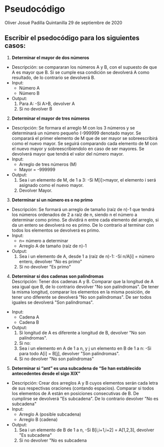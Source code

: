 # Pseudocódigo
Oliver Josué Padilla Quintanilla    29 de septiembre de 2020

## Escribir el psedocódigo para los siguientes casos:
1. **Determinar el mayor de dos números**
- Descripción: se compararan los números A y B, con el supuesto de que A es mayor que B.
               Si se cumple esa condición se devolverá A como resultado, de lo contrario se devolverá B.
- Input:
  - Número A
  - Número B
- Output:
  1. Para A:
    -Si A>B, devolver A
  2. Si no devolver B
  
2. **Determinar el mayor de tres números**
- Descripción: Se formara el arreglo M con los 3 números y se determinará un número pequeño (-999999 denotado mayor.
               Se comparará el primer elemento de M que de ser mayor se sobreescribirá como el nuevo mayor.
               Se seguirá comparando cada elemento de M con el nuevo mayor y sobreescribiendolo en caso de ser mayores.
               Se devolverá mayor que tendrá el valor del número mayor.
- Input:
  - Arreglo de tres números (M)
  - Mayor = -999999
- Output:
  1. Sea i un elemento de M, de 1 a 3:
     -Si M[i]>mayor, el elemento i será asignado como el nuevo mayor.
  2. Devolver Mayor.
      
3. **Determinar si un número es o no primo**
- Descripción: Se formará un arreglo de tamaño (raíz de n)-1 que tendrá los números ordenados de 2 a raíz de n, siendo n el número a determinar como primo.
              Se dividirá n entre cada elemento del arreglo, si da un entero se devolverá no es primo. De lo contrario al terminar con todos los elementos
              se devolverá es primo.
- Input:
  - n= número a determinar
  - Arreglo A de tamaño (raíz de n)-1
- Output:
  1. Sea i un elemento de A, desde 1 a (raíz de n)-1:
      -Sí n/A[i] = número entero, devolver "No es primo"
  2. Si no devolver "Es primo"
  
4. **Determinar si dos cadenas son palíndromas**  
Descripción: Tener dos cadenas A y B. Comparar que la longitud de A sea igual que B, de lo contrario devolver "No son palíndromas".
             De tener la misma longitud, comparar los elementos en la misma posición, de tener uno diferente se devolverá "No son palíndromas".
             De ser todos iguales se devolverá "Son palíndromas".
- Input:
  - Cadena A
  - Cadena B
- Output:
  1. Si longitud de A es diferente a longitud de B, devolver "No son palíndromas".
  2. Si no:
   3. Sea i un elemento en A de 1 a n, y j un elemento en B de 1 a n:
        -Si para todo A[i] = B[j], devolver "Son palíndromas".
   4. Si no devolver "No son palíndromas"
5. **Determinar si “ant” es una subcadena de “Se han establecido antecedentes desde el sigo XIX”**
- Descripción: Crear dos arreglos A y B cuyos elementos serán cada letra de sus respectivas oraciones (contando espacios).
               Comparar si todos los elementos de A están en posiciones consecutivas de B. De cumplirse se devolverá "Es subcadena".
               De lo contrario devolver "No es subcadena"
- Input:
  - Arreglo A (posible subcadena)
  - Arreglo B (cadena)
- Output:
  1. Sea i un elemento de B de 1 a n,
     -Si B[i,i+1,i+2] = A[1,2,3], devolver "Es subcadena"
  2. Si no devolver "No es subcadena

